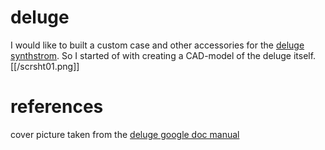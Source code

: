 # deluge
I would like to built a custom case and other accessories for the [deluge synthstrom](https://synthstrom.com/product/deluge/). So I started of with creating a CAD-model of the deluge itself.
[[/scrsht01.png]]

# references
cover picture taken from the [deluge google doc manual](https://docs.google.com/document/d/1FAeJ5f1sl3kKJgvbKmGRe3PIMjkaYrh3eAXF05PAV6k)
